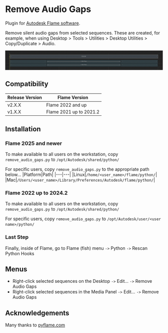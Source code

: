 # Remove Audio Gaps

Plugin for [Autodesk Flame software](http://www.autodesk.com/products/flame).

Remove silent audio gaps from selected sequences.  These are created, for example, when using Desktop > Tools > Utilities > Desktop Utilities > Copy/Duplicate > Audio.

![screenshot](screenshot.png)

## Compatibility
|Release Version|Flame Version|
|---|---|
|v2.X.X|Flame 2022 and up|
|v1.X.X|Flame 2021 up to 2021.2|

## Installation

### Flame 2025 and newer
To make available to all users on the workstation, copy `remove_audio_gaps.py` to `/opt/Autodesk/shared/python/`

For specific users, copy `remove_audio_gaps.py` to the appropriate path below...
|Platform|Path|
|---|---|
|Linux|`/home/<user_name>/flame/python/`|
|Mac|`/Users/<user_name>/Library/Preferences/Autodesk/flame/python/`|

### Flame 2022 up to 2024.2
To make available to all users on the workstation, copy `remove_audio_gaps.py` to `/opt/Autodesk/shared/python/`

For specific users, copy `remove_audio_gaps.py` to `/opt/Autodesk/user/<user name>/python/`

### Last Step
Finally, inside of Flame, go to Flame (fish) menu `->` Python `->` Rescan Python Hooks

## Menus
- Right-click selected sequences on the Desktop `->` Edit... `->` Remove Audio Gaps
- Right-click selected sequences in the Media Panel `->` Edit... `->` Remove Audio Gaps

## Acknowledgements
Many thanks to [pyflame.com](http://www.pyflame.com)
